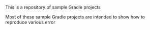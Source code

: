 This is a repository of sample Gradle projects

Most of these sample Gradle projects are intended to show how to reproduce various error
